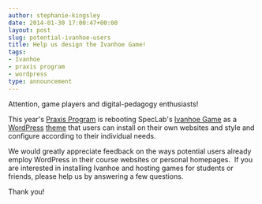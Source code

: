 ```yaml
---
author: stephanie-kingsley
date: 2014-01-30 17:00:47+00:00
layout: post
slug: potential-ivanhoe-users
title: Help us design the Ivanhoe Game!
tags:
- Ivanhoe
- praxis program
- wordpress
type: announcement
---
```


Attention, game players and digital-pedagogy enthusiasts!

This year's [Praxis Program](http://praxis.scholarslab.org/) is rebooting SpecLab's [Ivanhoe Game](http://www.ivanhoegame.org/?page_id=21) as a [WordPress](http://wordpress.org/) [theme](http://wordpress.org/themes/) that users can install on their own websites and style and configure according to their individual needs.

We would greatly appreciate feedback on the ways potential users already employ WordPress in their course websites or personal homepages.  If you are interested in installing Ivanhoe and hosting games for students or friends, please help us by answering a few questions.



Thank you!
